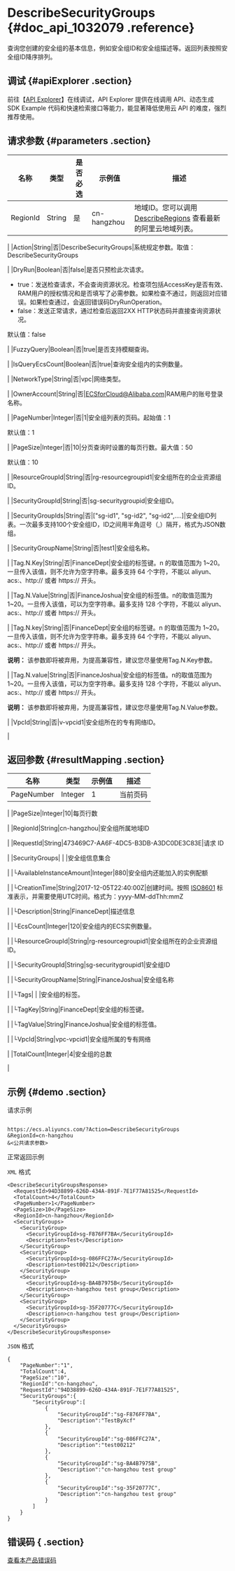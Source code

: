 # DescribeSecurityGroups {#doc_api_1032079 .reference}

查询您创建的安全组的基本信息，例如安全组ID和安全组描述等。返回列表按照安全组ID降序排列。

## 调试 {#apiExplorer .section}

前往【[API Explorer](https://api.aliyun.com/#product=Ecs&api=DescribeSecurityGroups)】在线调试，API Explorer 提供在线调用 API、动态生成 SDK Example 代码和快速检索接口等能力，能显著降低使用云 API 的难度，强烈推荐使用。

## 请求参数 {#parameters .section}

|名称|类型|是否必选|示例值|描述|
|--|--|----|---|--|
|RegionId|String|是|cn-hangzhou|地域ID。您可以调用 [DescribeRegions](~~25609~~) 查看最新的阿里云地域列表。

 |
|Action|String|否|DescribeSecurityGroups|系统规定参数。取值：DescribeSecurityGroups

 |
|DryRun|Boolean|否|false|是否只预检此次请求。

 -   true：发送检查请求，不会查询资源状况。检查项包括AccessKey是否有效、RAM用户的授权情况和是否填写了必需参数。如果检查不通过，则返回对应错误。如果检查通过，会返回错误码DryRunOperation。
-   false：发送正常请求，通过检查后返回2XX HTTP状态码并直接查询资源状况。

 默认值：false

 |
|FuzzyQuery|Boolean|否|true|是否支持模糊查询。

 |
|IsQueryEcsCount|Boolean|否|true|查询安全组内的实例数量。

 |
|NetworkType|String|否|vpc|网络类型。

 |
|OwnerAccount|String|否|ECSforCloud@Alibaba.com|RAM用户的账号登录名称。

 |
|PageNumber|Integer|否|1|安全组列表的页码。起始值：1

 默认值：1

 |
|PageSize|Integer|否|10|分页查询时设置的每页行数。最大值：50

 默认值：10

 |
|ResourceGroupId|String|否|rg-resourcegroupid1|安全组所在的企业资源组 ID。

 |
|SecurityGroupId|String|否|sg-securitygroupid|安全组ID。

 |
|SecurityGroupIds|String|否|\["sg-id1", "sg-id2", "sg-id2",....\]|安全组ID列表。一次最多支持100个安全组ID，ID之间用半角逗号（,）隔开，格式为JSON数组。

 |
|SecurityGroupName|String|否|test1|安全组名称。

 |
|Tag.N.Key|String|否|FinanceDept|安全组的标签键。n 的取值范围为 1~20。一旦传入该值，则不允许为空字符串。最多支持 64 个字符，不能以 aliyun、acs:、http:// 或者 https:// 开头。

 |
|Tag.N.Value|String|否|FinanceJoshua|安全组的标签值。n的取值范围为 1~20。一旦传入该值，可以为空字符串。最多支持 128 个字符，不能以 aliyun、acs:、http:// 或者 https:// 开头。

 |
|Tag.N.key|String|否|FinanceDept|安全组的标签键。n 的取值范围为 1~20。一旦传入该值，则不允许为空字符串。最多支持 64 个字符，不能以 aliyun、acs:、http:// 或者 https:// 开头。

 **说明：** 该参数即将被弃用，为提高兼容性，建议您尽量使用Tag.N.Key参数。

 |
|Tag.N.value|String|否|FinanceJoshua|安全组的标签值。n的取值范围为 1~20。一旦传入该值，可以为空字符串。最多支持 128 个字符，不能以 aliyun、acs:、http:// 或者 https:// 开头。

 **说明：** 该参数即将被弃用，为提高兼容性，建议您尽量使用Tag.N.Value参数。

 |
|VpcId|String|否|v-vpcid1|安全组所在的专有网络ID。

 |

## 返回参数 {#resultMapping .section}

|名称|类型|示例值|描述|
|--|--|---|--|
|PageNumber|Integer|1|当前页码

 |
|PageSize|Integer|10|每页行数

 |
|RegionId|String|cn-hangzhou|安全组所属地域ID

 |
|RequestId|String|473469C7-AA6F-4DC5-B3DB-A3DC0DE3C83E|请求 ID

 |
|SecurityGroups| | |安全组信息集合

 |
|└AvailableInstanceAmount|Integer|880|安全组内还能加入的实例配额

 |
|└CreationTime|String|2017-12-05T22:40:00Z|创建时间。按照 [ISO8601](~~25696~~) 标准表示，并需要使用UTC时间。格式为：yyyy-MM-ddThh:mmZ

 |
|└Description|String|FinanceDept|描述信息

 |
|└EcsCount|Integer|120|安全组内的ECS实例数量。

 |
|└ResourceGroupId|String|rg-resourcegroupid1|安全组所在的企业资源组 ID。

 |
|└SecurityGroupId|String|sg-securitygroupid1|安全组ID

 |
|└SecurityGroupName|String|FinanceJoshua|安全组名称

 |
|└Tags| | |安全组的标签。

 |
|└TagKey|String|FinanceDept|安全组的标签键。

 |
|└TagValue|String|FinanceJoshua|安全组的标签值。

 |
|└VpcId|String|vpc-vpcid1|安全组所属的专有网络

 |
|TotalCount|Integer|4|安全组的总数

 |

## 示例 {#demo .section}

请求示例

``` {#request_demo}

https://ecs.aliyuncs.com/?Action=DescribeSecurityGroups
&RegionId=cn-hangzhou
&<公共请求参数>

```

正常返回示例

`XML` 格式

``` {#xml_return_success_demo}
<DescribeSecurityGroupsResponse>
  <RequestId>94D38899-626D-434A-891F-7E1F77A81525</RequestId>
  <TotalCount>4</TotalCount>
  <PageNumber>1</PageNumber>
  <PageSize>10</PageSize>
  <RegionId>cn-hangzhou</RegionId>
  <SecurityGroups>
    <SecurityGroup>
      <SecurityGroupId>sg-F876FF7BA</SecurityGroupId>
      <Description>Test</Description>
    </SecurityGroup>
    <SecurityGroup>
      <SecurityGroupId>sg-086FFC27A</SecurityGroupId>
      <Description>test00212</Description>
    </SecurityGroup>
    <SecurityGroup>
      <SecurityGroupId>sg-BA4B7975B</SecurityGroupId>
      <Description>cn-hangzhou test group</Description>
    </SecurityGroup>
    <SecurityGroup>
      <SecurityGroupId>sg-35F20777C</SecurityGroupId>
      <Description>cn-hangzhou test group</Description>
    </SecurityGroup>
  </SecurityGroups>
</DescribeSecurityGroupsResponse>

```

`JSON` 格式

``` {#json_return_success_demo}
{
	"PageNumber":"1",
	"TotalCount":4,
	"PageSize":"10",
	"RegionId":"cn-hangzhou",
	"RequestId":"94D38899-626D-434A-891F-7E1F77A81525",
	"SecurityGroups":{
		"SecurityGroup":[
			{
				"SecurityGroupId":"sg-F876FF7BA",
				"Description":"TestByXcf"
			},
			{
				"SecurityGroupId":"sg-086FFC27A",
				"Description":"test00212"
			},
			{
				"SecurityGroupId":"sg-BA4B7975B",
				"Description":"cn-hangzhou test group"
			},
			{
				"SecurityGroupId":"sg-35F20777C",
				"Description":"cn-hangzhou test group"
			}
		]
	}
}
```

## 错误码 { .section}

[查看本产品错误码](https://error-center.aliyun.com/status/product/Ecs)

